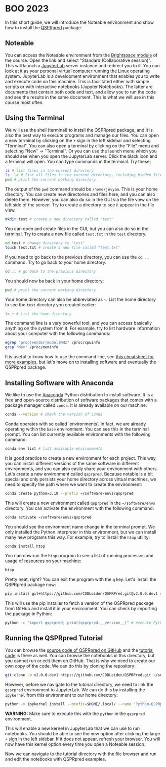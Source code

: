 # BOO 2023

In this short guide, we will introduce the Noteable environment and show how to install the [QSPRpred](https://github.com/CDDLeiden/QSPRPred) package.

## Noteable

You can access the Noteable environment from the [Brightspace module](https://brightspace.universiteitleiden.nl/d2l/le/lessons/190680/topics/2368865) of the course. Open the link and select "Standard (Collaborative session)". This will launch a [JupyterLab](https://jupyter.org/) server instance and redirect you to it. You can look at it as your personal virtual computer running the Linux operating system. JupyterLab is a development environment that enables you to write and execute code on this machine. This is facilitated either with simple scripts or with interactive notebooks (Jupyter Notebooks). The latter are documents that contain both code and text, and allow you to run the code and see the results in the same document. This is what we will use in this course most often.

## Using the Terminal

We will use the shell (terminal) to install the QSPRpred package, and it is also the best way to execute programs and manage our files. You can open a new terminal by clicking on the `+` sign in the left sidebar and selecting "Terminal". You can also open a terminal by clicking on the "File" menu and selecting "New" -> "Terminal". Or you can use the launch menu which you should see when you open the JupyterLab server. Click the black icon and a terminal will open. You can type commands in the terminal. Try these:

```bash
ls # list files in the current directory
ls -la # list all files in the current directory, including hidden files, and show more information
pwd # print the current working directory
```

The output of the `pwd` command should be `/home/jovyan`. This is your home directory. You can create new directories and files here, and you can also delete them. However, you can also do so in the GUI via the file view on the left side of the screen. Try to create a directory to see it appear in the file view.

```bash
mkdir test # create a new directory called "test"
```

You can open and create files in the GUI, but you can also do so in the terminal. Try to create a new file called `test.txt` in the `test` directory.

```bash
cd test # change directory to "test"
touch test.txt # create a new file called "test.txt"
```

If you need to go back to the previous directory, you can use the `cd ..` command. Try to go back to your home directory.

```bash
cd .. # go back to the previous directory
```

You should now be back in your home directory:

```bash
pwd # print the current working directory
```

Your home directory can also be abbreviated as `~`. List the home directory to see the `test` directory you created earlier:

```bash
ls ~ # list the home directory
```

The command line is a very powerful tool, and you can access basically anything on the system from it. For example, try to list hardware information about your computer with the following commands:

```bash
egrep "proc|vendor|model|MHz" /proc/cpuinfo
grep "Mem" /proc/meminfo
```

It is useful to know how to use the command line, see [this cheatsheet for more examples](https://cheatography.com/davechild/cheat-sheets/linux-command-line/), but let's move on to installing software and eventually the QSPRpred package.

## Installing Software with Anaconda

We like to use the [Anaconda](https://www.anaconda.com/) Python distribution to install software. It is a free and open-source distribution of software packages that comes with a package manager called `conda`. It is already available on our machine:

```bash
conda --version # check the version of conda
```

Conda operates with so called 'environments'. In fact, we are already operating within the `base` environment. You can see this in the terminal prompt. You can list currently available environments with the following command:

```bash
conda env list # list available environments
```

It is good practice to create a new environment for each project. This way, you can install different versions of the same software in different environments, and you can also easily share your environment with others. Let's create a new environment called `qsprpred`. Because notable is a bit special and only persists your home directory across virtual machines, we need to specify the path where we want to create the environment:

```bash
conda create python=3.10 --prefix ~/software/envs/qsprpred
```

This will create a new environment called `qsprpred` in the `~/software/envs` directory. You can activate the environment with the following command:

```bash
conda activate ~/software/envs/qsprpred
```

You should see the environment name change in the terminal prompt. We only installed the Python interpreter in this environment, but we can install many new programs this way. For example, try to install the `htop` utility:

```bash
conda install htop
```

You can now run the `htop` program to see a list of running processes and usage of resources on your machine:

```bash
htop
```

Pretty neat, right? You can exit the program with the `q` key. Let's install the QSPRpred package now:

```bash
pip install git+https://github.com/CDDLeiden/QSPRPred.git@v2.0.0.dev1 # installs a version of the code by specifying the tag (v2.0.0.dev1)
```

This will use the pip installer to fetch a version of the QSPRpred package from GitHub and install it in your environment. You can check by importing the package in Python:

```bash
python -c "import qsprpred; print(qsprpred.__version__)" # execute Python code from the command line
```

## Running the QSPRpred Tutorial

You can browse the [source code of QSPRpred on GitHub](https://github.com/CDDLeiden/QSPRPred/tree/v2.0.0.dev1/) and the [tutorial code](https://github.com/CDDLeiden/QSPRPred/tree/v2.0.0.dev1/tutorial) is there as well. You can browse the notebooks in this directory, but you cannot run or edit them on GitHub. That is why we need to create our own copy of the code. We can do this by cloning the repository:

```bash
git clone -b v2.0.0.dev1 https://github.com/CDDLeiden/QSPRPred.git ~/software/QSPRPred
```

However, before we navigate to the tutorial directory, we need to link the `qsprpred` environment to JupyterLab. We can do this by installing the `ipykernel` from this environment to our home directory:

```bash
python -m ipykernel install --prefix=$HOME/.local/ --name 'Python-QSPRpred'
```

**WARNING:** Make sure to execute this with the `python` in the `qsprpred` environment.

This will enable a new kernel in JupyterLab that we can use to run notebooks. You should be able to see the new option after clicking the large `+` sign in the left sidebar. If it does not appear, refresh your browser. You will now have this kernel option every time you open a Noteable session.

Now we can navigate to the tutorial directory with the file browser and run and edit the notebooks with QSPRpred examples.